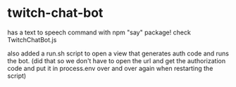 # twitch-chat-bot

has a text to speech command with npm "say" package!
check TwitchChatBot.js


also added a run.sh script to open a view that generates auth code and runs the bot.
(did that so we don't have to open the url and get the authorization code and put it in process.env over and over again when restarting the script)
